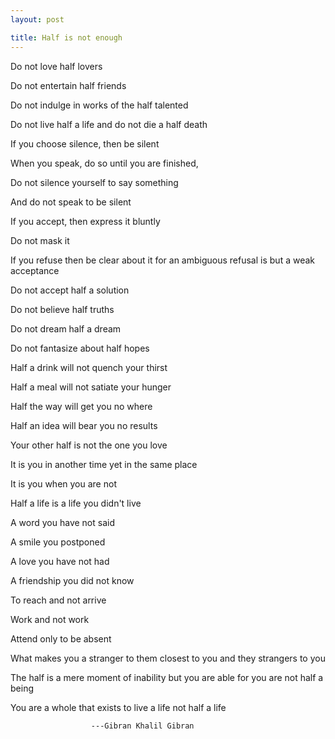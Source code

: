 ```yaml
---
layout: post

title: Half is not enough
---
```


Do not love half lovers

Do not entertain half friends

Do not indulge in works of the half talented

Do not live half a life and do not die a half death

If you choose silence, then be silent

When you speak, do so until you are finished,

Do not silence yourself to say something

And do not speak to be silent

If you accept, then express it bluntly

Do not mask it

If you refuse then be clear about it for an ambiguous refusal is but a weak acceptance

Do not accept half a solution

Do not believe half truths

Do not dream half a dream

Do not fantasize about half hopes

Half a drink will not quench your thirst

Half a meal will not satiate your hunger

Half the way will get you no where

Half an idea will bear you no results

Your other half is not the one you love

It is you in another time yet in the same place

It is you when you are not

Half a life is a life you didn't live

A word you have not said

A smile you postponed

A love you have not had

A friendship you did not know

To reach and not arrive

Work and not work

Attend only to be absent

What makes you a stranger to them closest to you and they strangers to you

The half is a mere moment of inability but you are able for you are not half a being

You are a whole that exists to live a life not half a life

                      ---Gibran Khalil Gibran











